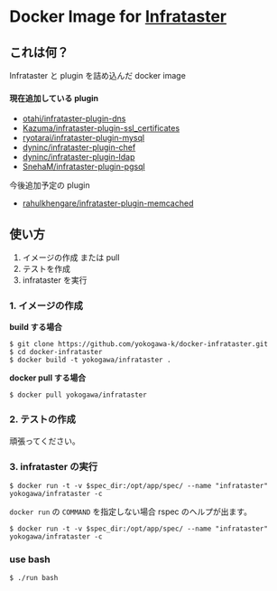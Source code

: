 Docker Image for [Infrataster](https://github.com/ryotarai/infrataster)
====

これは何？
----

Infrataster と plugin を詰め込んだ docker image

#### 現在追加している plugin

- [otahi/infrataster-plugin-dns](https://github.com/otahi/infrataster-plugin-dns)
- [Kazuma/infrataster-plugin-ssl_certificates](https://github.com/Kazuma/infrataster-plugin-ssl_certificates)
- [ryotarai/infrataster-plugin-mysql](https://github.com/ryotarai/infrataster-plugin-mysql)
- [dyninc/infrataster-plugin-chef](https://github.com/dyninc/infrataster-plugin-chef)
- [dyninc/infrataster-plugin-ldap](https://github.com/dyninc/infrataster-plugin-ldap)
- [SnehaM/infrataster-plugin-pgsql](https://github.com/SnehaM/infrataster-plugin-pgsql)

今後追加予定の plugin
- [rahulkhengare/infrataster-plugin-memcached](https://github.com/rahulkhengare/infrataster-plugin-memcached)

使い方
----

1. イメージの作成 または pull
2. テストを作成
3. infrataster を実行

### 1. イメージの作成

**build する場合**

```console
$ git clone https://github.com/yokogawa-k/docker-infrataster.git
$ cd docker-infrataster
$ docker build -t yokogawa/infrataster .
```

**docker pull する場合**

```console
$ docker pull yokogawa/infrataster
```

### 2. テストの作成

頑張ってください。

### 3. infrataster の実行

```console
$ docker run -t -v $spec_dir:/opt/app/spec/ --name "infrataster" yokogawa/infrataster -c 
```

`docker run` の `COMMAND` を指定しない場合 rspec のヘルプが出ます。

```console
$ docker run -t -v $spec_dir:/opt/app/spec/ --name "infrataster" yokogawa/infrataster -c 
```

### use bash

```console
$ ./run bash
```
